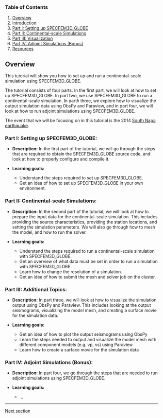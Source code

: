 
### Table of Contents
1. [Overview](/index.md)
2. [Introduction](/intro_specfem.md)
3. [Part I: Setting up SPECFEM3D_GLOBE](/setup_specfem3d.md)
4. [Part II: Continental-scale Simulations](/prepare_data.md)
5. [Part III: Visualization](/vis_seismo.md)
6. [Part IV: Adjoint Simulations (Bonus)](/index.md)
7. [Resources](resources.md)


## Overview

This tutorial will show you how to set up and run a continental-scale
simulation using SPECFEM3D_GLOBE.

The tutorial consists of four parts. In the first part, we will look at how to
set up SPECFEM3D_GLOBE. In part two, we use SPECFEM3D_GLOBE to run a
continental-scale simulation. In parth three, we explore how to visualize the
output simulation data using ObsPy and Paraview, and in part four, we will look 
at how to run adjoint simulations using SPECFEM3D_GLOBE.

The event that we will be focusing on in this tutorial is the 2014 [South Napa
earthquake](https://en.wikipedia.org/wiki/2014_South_Napa_earthquake).


### Part I: Setting up SPECFEM3D_GLOBE: 

* **Description:** In the first part of the tutorial, we will go through the steps
  that are required to obtain the SPECFEM3D_GLOBE source code, and look at how
  to properly configure and compile it.

* **Learning goals:**
    * Understand the steps required to set up SPECFEM3D_GLOBE.
    * Get an idea of how to set up SPECFEM3D_GLOBE in your own environment.


### Part II: Continental-scale Simulations:

* **Description:** In the second part of the tutorial, we will look at how to prepare
  the input data for the continental-scale simulation. This includes providing
  the source characteristics, providing the station locations, and setting the
  simulation parameters. We will also go through how to mesh the model, and how
  to run the solver.

* **Learning goals:**
    * Understand the steps required to run a continental-scale simulation with SPECFEM3D_GLOBE.
    * Get an overview of what data must be set in order to run a simulation with SPECFEM3D_GLOBE.
    * Learn how to change the resolution of a simulation.
    * Get an idea of how to submit the mesh and solver job on the cluster.


### Part III: Additional Topics:

* **Description:** In part three, we will look at how to visualize the
  simulation output using ObsPy and Paraview. This includes looking at the
  output seismograms, visualizing the model mesh, and creating a surface movie
  for the simulation data.

* **Learning goals:**
    * Get an idea of how to plot the output seismograms using ObsPy
    * Learn the steps needed to output and visualize the model mesh with
      different component models (e.g. vp, vs) using Paraview
    * Learn how to create a surface movie for the simulation data


### Part IV: Adjoint Simulations (Bonus):

* **Description:** In part four, we go through the steps that are needed to run
  adjoint simulations using SPECFEM3D_GLOBE.

* **Learning goals:**
    * ...


---

[Next section](/intro_specfem.md)
